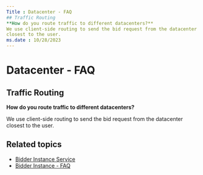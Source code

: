 ```yaml
---
Title : Datacenter - FAQ
## Traffic Routing
**How do you route traffic to different datacenters?**
We use client-side routing to send the bid request from the datacenter
closest to the user.
ms.date : 10/28/2023
---
```



# Datacenter - FAQ




## Traffic Routing

**How do you route traffic to different datacenters?**

We use client-side routing to send the bid request from the datacenter
closest to the user.




## Related topics

- <a
  href="bidder-instance-service.md"
  class="xref" target="_blank">Bidder Instance Service</a>
- <a
  href="bidder-instance---faq.md"
  class="xref" target="_blank">Bidder Instance - FAQ</a>






